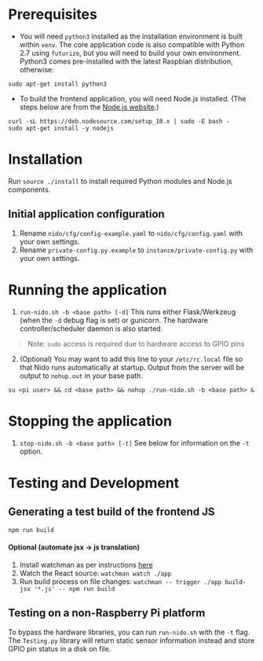 # Prerequisites
- You will need `python3` installed as the installation environment is built within `venv`. The core application code is also compatible with Python 2.7 using `futurize`, but you will need to build your own environment. Python3 comes pre-installed with the latest Raspbian distribution, otherwise:
```
sudo apt-get install python3
```
- To build the frontend application, you will need Node.js installed. (The steps below are from the [Node.js website](https://nodejs.org/en/download/package-manager/#debian-and-ubuntu-based-linux-distributions).)
```
curl -sL https://deb.nodesource.com/setup_10.x | sudo -E bash -
sudo apt-get install -y nodejs
```

# Installation
Run `source ./install` to install required Python modules and Node.js components.

## Initial application configuration
1. Rename `nido/cfg/config-example.yaml` to `nido/cfg/config.yaml` with your own settings.
2. Rename `private-config.py.example` to `instance/private-config.py` with your own settings.

# Running the application
1. `run-nido.sh -b <base path> [-d]` This runs either Flask/Werkzeug (when the `-d` debug flag is set) or gunicorn. The hardware controller/scheduler daemon is also started.
> Note: `sudo` access is required due to hardware access to GPIO pins
2. (Optional) You may want to add this line to your `/etc/rc.local` file so that Nido runs automatically at startup. Output from the server will be output to `nohup.out` in your base path.
```
su <pi user> && cd <base path> && nohup ./run-nido.sh -b <base path> &
```

# Stopping the application
1. `stop-nido.sh -b <base path> [-t]` See below for information on the `-t` option.

# Testing and Development

## Generating a test build of the frontend JS
`npm run build`

#### Optional (automate jsx -> js translation)
1. Install watchman as per instructions [here](https://facebook.github.io/watchman/docs/install.html)
2. Watch the React source: `watchman watch ./app`
3. Run build process on file changes: `watchman -- trigger ./app build-jsx '*.js' -- npm run build`

## Testing on a non-Raspberry Pi platform
To bypass the hardware libraries, you can run `run-nido.sh` with the `-t` flag. The `Testing.py` library will return static sensor information instead and store GPIO pin status in a disk on file.
